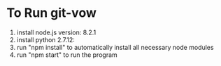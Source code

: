 # To Run git-vow

1. install node.js version: 8.2.1
2. install python 2.7.12:
3. run "npm install" to automatically install all necessary node modules
4. run "npm start" to run the program 
